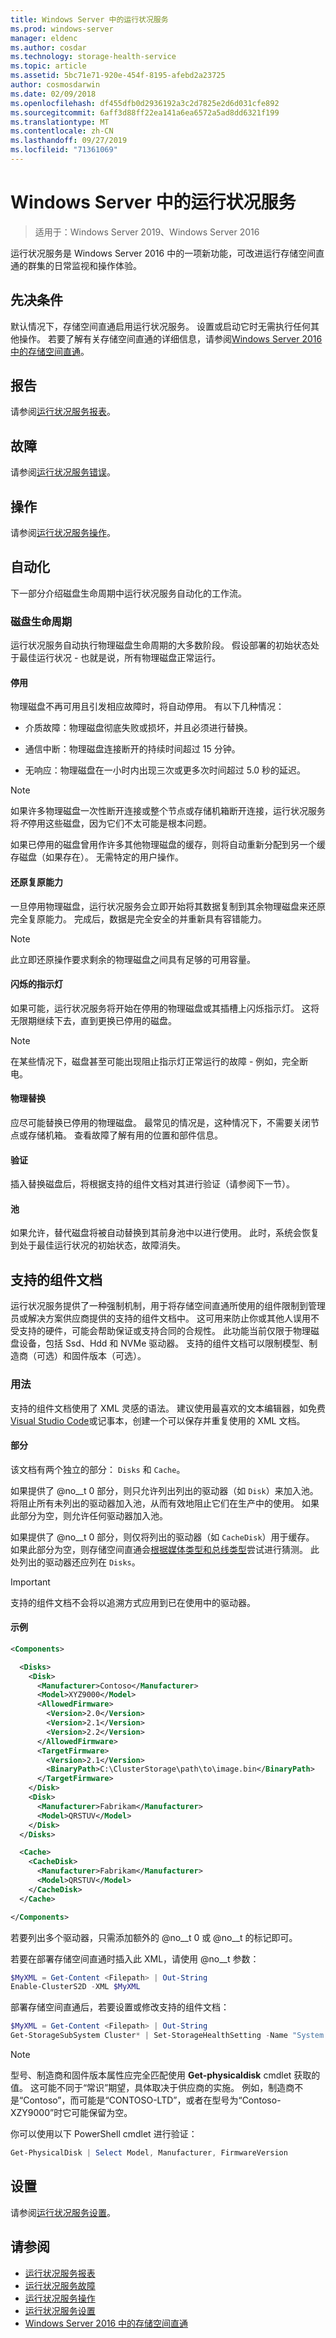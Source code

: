 ```yaml
---
title: Windows Server 中的运行状况服务
ms.prod: windows-server
manager: eldenc
ms.author: cosdar
ms.technology: storage-health-service
ms.topic: article
ms.assetid: 5bc71e71-920e-454f-8195-afebd2a23725
author: cosmosdarwin
ms.date: 02/09/2018
ms.openlocfilehash: df455dfb0d2936192a3c2d7825e2d6d031cfe892
ms.sourcegitcommit: 6aff3d88ff22ea141a6ea6572a5ad8dd6321f199
ms.translationtype: MT
ms.contentlocale: zh-CN
ms.lasthandoff: 09/27/2019
ms.locfileid: "71361069"
---
```

# <a name="health-service-in-windows-server"></a>Windows Server 中的运行状况服务

> 适用于：Windows Server 2019、Windows Server 2016

运行状况服务是 Windows Server 2016 中的一项新功能，可改进运行存储空间直通的群集的日常监视和操作体验。

## <a name="prerequisites"></a>先决条件  

默认情况下，存储空间直通启用运行状况服务。 设置或启动它时无需执行任何其他操作。 若要了解有关存储空间直通的详细信息，请参阅[Windows Server 2016 中的存储空间直通](../storage/storage-spaces/storage-spaces-direct-overview.md)。  

## <a name="reports"></a>报告

请参阅[运行状况服务报表](health-service-reports.md)。

## <a name="faults"></a>故障

请参阅[运行状况服务错误](health-service-faults.md)。

## <a name="actions"></a>操作

请参阅[运行状况服务操作](health-service-actions.md)。

## <a name="automation"></a>自动化  

下一部分介绍磁盘生命周期中运行状况服务自动化的工作流。  

### <a name="disk-lifecycle"></a>磁盘生命周期   

运行状况服务自动执行物理磁盘生命周期的大多数阶段。 假设部署的初始状态处于最佳运行状况 - 也就是说，所有物理磁盘正常运行。  

#### <a name="retirement"></a>停用  

物理磁盘不再可用且引发相应故障时，将自动停用。 有以下几种情况：  

-   介质故障：物理磁盘彻底失败或损坏，并且必须进行替换。  

-   通信中断：物理磁盘连接断开的持续时间超过 15 分钟。  

-   无响应：物理磁盘在一小时内出现三次或更多次时间超过 5.0 秒的延迟。  

>[!NOTE]
> 如果许多物理磁盘一次性断开连接或整个节点或存储机箱断开连接，运行状况服务将*不*停用这些磁盘，因为它们不太可能是根本问题。  

如果已停用的磁盘曾用作许多其他物理磁盘的缓存，则将自动重新分配到另一个缓存磁盘（如果存在）。 无需特定的用户操作。  

#### <a name="restoring-resiliency"></a>还原复原能力  

一旦停用物理磁盘，运行状况服务会立即开始将其数据复制到其余物理磁盘来还原完全复原能力。 完成后，数据是完全安全的并重新具有容错能力。  

>[!NOTE]
> 此立即还原操作要求剩余的物理磁盘之间具有足够的可用容量。  

#### <a name="blinking-the-indicator-light"></a>闪烁的指示灯  

如果可能，运行状况服务将开始在停用的物理磁盘或其插槽上闪烁指示灯。 这将无限期继续下去，直到更换已停用的磁盘。  

>[!NOTE]
> 在某些情况下，磁盘甚至可能出现阻止指示灯正常运行的故障 - 例如，完全断电。  

#### <a name="physical-replacement"></a>物理替换  

应尽可能替换已停用的物理磁盘。 最常见的情况是，这种情况下，不需要关闭节点或存储机箱。 查看故障了解有用的位置和部件信息。  

#### <a name="verification"></a>验证

插入替换磁盘后，将根据支持的组件文档对其进行验证（请参阅下一节）。

#### <a name="pooling"></a>池  

如果允许，替代磁盘将被自动替换到其前身池中以进行使用。 此时，系统会恢复到处于最佳运行状况的初始状态，故障消失。  

## <a name="supported-components-document"></a>支持的组件文档  

运行状况服务提供了一种强制机制，用于将存储空间直通所使用的组件限制到管理员或解决方案供应商提供的支持的组件文档中。 这可用来防止你或其他人误用不受支持的硬件，可能会帮助保证或支持合同的合规性。 此功能当前仅限于物理磁盘设备，包括 Ssd、Hdd 和 NVMe 驱动器。 支持的组件文档可以限制模型、制造商（可选）和固件版本（可选）。

### <a name="usage"></a>用法  

支持的组件文档使用了 XML 灵感的语法。 建议使用最喜欢的文本编辑器，如免费[Visual Studio Code](http://code.visualstudio.com/)或记事本，创建一个可以保存并重复使用的 XML 文档。

#### <a name="sections"></a>部分

该文档有两个独立的部分： `Disks` 和 `Cache`。

如果提供了 @no__t 0 部分，则只允许列出列出的驱动器（如 `Disk`）来加入池。 将阻止所有未列出的驱动器加入池，从而有效地阻止它们在生产中的使用。 如果此部分为空，则允许任何驱动器加入池。

如果提供了 @no__t 0 部分，则仅将列出的驱动器（如 `CacheDisk`）用于缓存。 如果此部分为空，则存储空间直通会[根据媒体类型和总线类型](../storage/storage-spaces/understand-the-cache.md#cache-drives-are-selected-automatically)尝试进行猜测。 此处列出的驱动器还应列在 `Disks`。

>[!IMPORTANT]
> 支持的组件文档不会将以追溯方式应用到已在使用中的驱动器。  

#### <a name="example"></a>示例

```XML
<Components>

  <Disks>
    <Disk>
      <Manufacturer>Contoso</Manufacturer>
      <Model>XYZ9000</Model>
      <AllowedFirmware>
        <Version>2.0</Version>
        <Version>2.1</Version>
        <Version>2.2</Version>
      </AllowedFirmware>
      <TargetFirmware>
        <Version>2.1</Version>
        <BinaryPath>C:\ClusterStorage\path\to\image.bin</BinaryPath>
      </TargetFirmware>
    </Disk>
    <Disk>
      <Manufacturer>Fabrikam</Manufacturer>
      <Model>QRSTUV</Model>
    </Disk>
  </Disks>

  <Cache>
    <CacheDisk>
      <Manufacturer>Fabrikam</Manufacturer>
      <Model>QRSTUV</Model>
    </CacheDisk>
  </Cache>

</Components>

```

若要列出多个驱动器，只需添加额外的 @no__t 0 或 @no__t 的标记即可。

若要在部署存储空间直通时插入此 XML，请使用 @no__t 参数：

```PowerShell
$MyXML = Get-Content <Filepath> | Out-String  
Enable-ClusterS2D -XML $MyXML
```

部署存储空间直通后，若要设置或修改支持的组件文档：

```PowerShell
$MyXML = Get-Content <Filepath> | Out-String  
Get-StorageSubSystem Cluster* | Set-StorageHealthSetting -Name "System.Storage.SupportedComponents.Document" -Value $MyXML  
```

>[!NOTE]
>型号、制造商和固件版本属性应完全匹配使用 **Get-physicaldisk** cmdlet 获取的值。 这可能不同于“常识”期望，具体取决于供应商的实施。 例如，制造商不是“Contoso”，而可能是“CONTOSO-LTD”，或者在型号为“Contoso-XZY9000”时它可能保留为空。  

你可以使用以下 PowerShell cmdlet 进行验证：  

```PowerShell
Get-PhysicalDisk | Select Model, Manufacturer, FirmwareVersion  
```

## <a name="settings"></a>设置

请参阅[运行状况服务设置](health-service-settings.md)。

## <a name="see-also"></a>请参阅

- [运行状况服务报表](health-service-reports.md)
- [运行状况服务故障](health-service-faults.md)
- [运行状况服务操作](health-service-actions.md)
- [运行状况服务设置](health-service-settings.md)
- [Windows Server 2016 中的存储空间直通](../storage/storage-spaces/storage-spaces-direct-overview.md)
